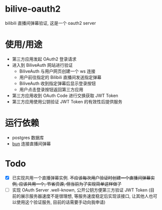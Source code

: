 # bilive-oauth2

bilibili 直播间弹幕验证, 这是一个 oauth2 server

# 使用/用途

- 第三方应用发起 OAuth2 登录请求
- 进入到 BiliveAuth 网站进行验证
  - BiliveAuth 与用户网页创建一个 ws 连接
  - 用户前往指定的 Bilibili 直播间发送指定弹幕
  - BiliveAuth 收到指定弹幕后显示登录按钮
  - 用户点击登录按钮返回第三方应用
- 第三方应用收到 OAuth Code 进行交换获取 JWT Token
- 第三方应用使用公钥验证 JWT Token 的有效性后提供服务

# 运行依赖

- postgres 数据库
- [bun](https://bun.sh/) 连接直播间弹幕

# Todo

- [x] 已实现共用一个直播弹幕实例. <del>不应该每次用户验证时创建一个直播间弹幕实例, 应该共用一个, 节省资源, 但当前为了实现简单这样做了</del>
- [ ] 实现 OAuth Server .well-known, 公开公钥方便第三方验证 JWT Token
      (目前的展示服务器速度不是很理想, 等服务速度稳定后实现该接口, 让其他人也可以使用这个验证服务, 目前的话需要手动向我申请)
